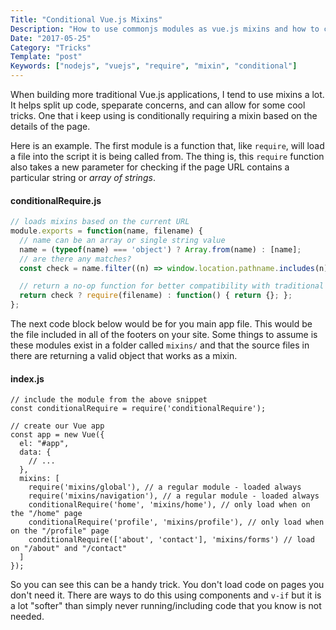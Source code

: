 ```yaml
---
Title: "Conditional Vue.js Mixins"
Description: "How to use commonjs modules as vue.js mixins and how to conditionally load mixins on a per-page-basis."
Date: "2017-05-25"
Category: "Tricks"
Template: "post"
Keywords: ["nodejs", "vuejs", "require", "mixin", "conditional"]
---
```


When building more traditional Vue.js applications, I tend to use mixins a lot. It helps split up code, speparate concerns, and can allow for some cool tricks. One that i keep using is conditionally requiring a mixin based on the details of the page.

Here is an example. The first module is a function that, like `require`, will load a file into the script it is being called from. The thing is, this `require` function also takes a new parameter for checking if the page URL contains a particular string or _array of strings_.

#### conditionalRequire.js

```js
// loads mixins based on the current URL
module.exports = function(name, filename) {
  // name can be an array or single string value
  name = (typeof(name) === 'object') ? Array.from(name) : [name];
  // are there any matches?
  const check = name.filter((n) => window.location.pathname.includes(n)).length;

  // return a no-op function for better compatibility with traditional require
  return check ? require(filename) : function() { return {}; };
};
```

The next code block below would be for you main app file. This would be the file included in all of the footers on your site. Some things to assume is these modules exist in a folder called `mixins/` and that the source files in there are returning a valid object that works as a mixin.

#### index.js

```
// include the module from the above snippet
const conditionalRequire = require('conditionalRequire');

// create our Vue app
const app = new Vue({
  el: "#app",
  data: {
    // ...
  },
  mixins: [
    require('mixins/global'), // a regular module - loaded always
    require('mixins/navigation'), // a regular module - loaded always
    conditionalRequire('home', 'mixins/home'), // only load when on the "/home" page
    conditionalRequire('profile', 'mixins/profile'), // only load when on the "/profile" page
    conditionalRequire(['about', 'contact'], 'mixins/forms') // load on "/about" and "/contact"
  ]
});
```

So you can see this can be a handy trick. You don't load code on pages you don't need it. There are ways to do this using components and `v-if` but it is a lot "softer" than simply never running/including code that you know is not needed.
